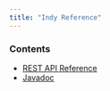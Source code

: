 ```yaml
---
title: "Indy Reference"
---
```


### Contents

* [REST API Reference](rest-placeholder.html)
* [Javadoc](javadoc-placeholder.html)

